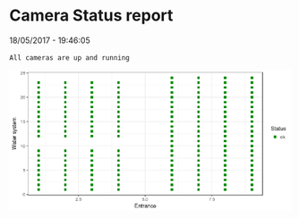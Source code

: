 Camera Status report
================
18/05/2017 - 19:46:05

    All cameras are up and running

![](camreport_files/figure-markdown_github/unnamed-chunk-2-1.png)
